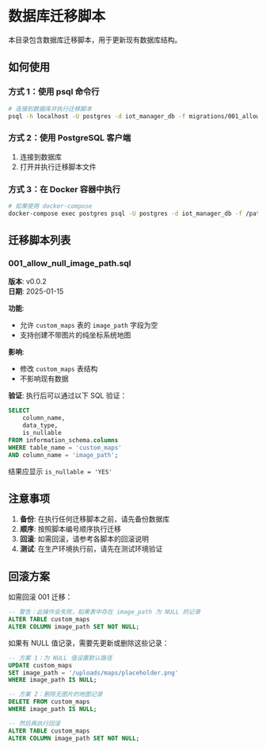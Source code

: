 # 数据库迁移脚本

本目录包含数据库迁移脚本，用于更新现有数据库结构。

## 如何使用

### 方式 1：使用 psql 命令行

```bash
# 连接到数据库并执行迁移脚本
psql -h localhost -U postgres -d iot_manager_db -f migrations/001_allow_null_image_path.sql
```

### 方式 2：使用 PostgreSQL 客户端

1. 连接到数据库
2. 打开并执行迁移脚本文件

### 方式 3：在 Docker 容器中执行

```bash
# 如果使用 docker-compose
docker-compose exec postgres psql -U postgres -d iot_manager_db -f /path/to/migrations/001_allow_null_image_path.sql
```

## 迁移脚本列表

### 001_allow_null_image_path.sql

**版本**: v0.0.2  
**日期**: 2025-01-15

**功能**:

- 允许 `custom_maps` 表的 `image_path` 字段为空
- 支持创建不带图片的纯坐标系统地图

**影响**:

- 修改 `custom_maps` 表结构
- 不影响现有数据

**验证**:
执行后可以通过以下 SQL 验证：

```sql
SELECT
    column_name,
    data_type,
    is_nullable
FROM information_schema.columns
WHERE table_name = 'custom_maps'
AND column_name = 'image_path';
```

结果应显示 `is_nullable = 'YES'`

## 注意事项

1. **备份**: 在执行任何迁移脚本之前，请先备份数据库
2. **顺序**: 按照脚本编号顺序执行迁移
3. **回滚**: 如需回滚，请参考各脚本的回滚说明
4. **测试**: 在生产环境执行前，请先在测试环境验证

## 回滚方案

如需回滚 001 迁移：

```sql
-- 警告：此操作会失败，如果表中存在 image_path 为 NULL 的记录
ALTER TABLE custom_maps
ALTER COLUMN image_path SET NOT NULL;
```

如果有 NULL 值记录，需要先更新或删除这些记录：

```sql
-- 方案 1：为 NULL 值设置默认路径
UPDATE custom_maps
SET image_path = '/uploads/maps/placeholder.png'
WHERE image_path IS NULL;

-- 方案 2：删除无图片的地图记录
DELETE FROM custom_maps
WHERE image_path IS NULL;

-- 然后再执行回滚
ALTER TABLE custom_maps
ALTER COLUMN image_path SET NOT NULL;
```
